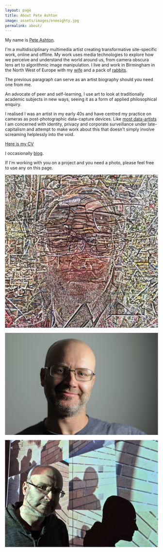 ```yaml
---
layout: page
title: About Pete Ashton
image: assets/images/oneeighty.jpg
permalink: about/
---
```


My name is [Pete Ashton](http://peteashton.com).

I'm a multidisciplinary multimedia artist creating transformative site-specific work, online and offline. My work uses media technologies to explore how we perceive and understand the world around us, from camera obscura lens art to algorithmic image manipulation. I live and work in Birmingham in the North West of Europe with my [wife](http://fionacullinan.com) and a pack of [rabbits](http://bunminster.uk).

The previous paragraph can serve as an artist biography should you need one from me. 

An advocate of peer and self-learning, I use art to look at traditionally academic subjects in new ways, seeing it as a form of applied philosophical enquiry. 

I realised I was an artist in my early 40s and have centred my practice on cameras as post-photographic data-capture devices. Like [most data-artists](https://twitter.com/holyurl/status/894326191724867584) I am concerned with identity, privacy and corporate surveillance under late-capitalism and attempt to make work about this that doesn't simply involve screaming helplessly into the void. 

[Here is my CV](http://art.peteashton.com/cv/)

I occasionally [blog](http://blog.peteashton.com). 

If I'm working with you on a project and you need a photo, please feel free to use any on this page. 

![](/assets/images/self-portrait-2.jpg)

![](/assets/images/portrait.jpg)

![](/assets/images/pete_and_shadow.jpg)